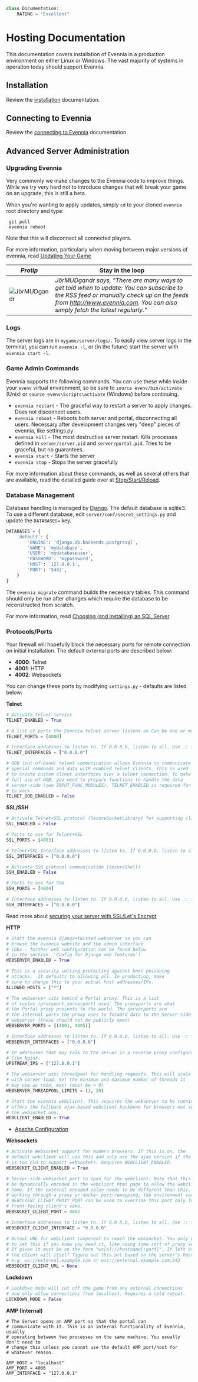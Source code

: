 ```python
class Documentation:
    RATING = "Excellent"
```

# Hosting Documentation

This documentation covers installation of Evennia in a production environment on either Linux or Windows.
The vast majority of systems in operation today should support Evennia.

## Installation
Review the [installation](../../evennia_core/setup/installation) documentation.

## Connecting to Evennia
Review the [connecting to Evennia](../../evennia_core/setup/connecting) documentation.

## Advanced Server Administration
### Upgrading Evennia
Very commonly we make changes to the Evennia code to improve things. While we try very hard not to introduce changes that will break your game on an upgrade, this is still a beta.  

When you're wanting to apply updates, simply `cd` to your cloned `evennia` root directory and type:

     git pull
     evennia reboot

Note that this will disconnect all connected players.

For more information, particularly when moving between major versions of evennia, read [Updating Your Game](../../evennia_core/setup/Updating-Your-Game)

|_Protip_|Stay in the loop|
|---|---|
|![JörMUDgandr][logo] | _JörMUDgandr says, "There are many ways to get told when to update: You can subscribe to the RSS feed or manually check up on the feeds from http://www.evennia.com. You can also simply fetch the latest regularly."_ |

### Logs
The server logs are in `mygame/server/logs/`. To easily view server logs in the terminal,
you can run `evennia -l`, or (in the future) start the server with `evennia start -l`.

### Game Admin Commands
Evennia supports the following commands. You can use these while inside your `evenv` virtual environment, so
be sure to `source evenv/bin/activate` (Unix) or `source evenv\Scripts\activate` (Windows) before continuing.

- `evennia restart` - The graceful way to restart a server to apply changes. Does not disconnect users.
- `evennia reboot` - Reboots both server and portal, disconnecting all users. Necessary after development changes very "deep" pieces of evennia, like settings.py
- `evennia kill` - The most destructive server restart. Kills processes defined in `server/server.pid` and `server/portal.pid`. Tries to be graceful, but no guarantees.
- `evennia start` - Starts the server
- `evennia stop` - Stops the server gracefully

For more information about these commands, as well as several others that are available, read the detailed guide over at [Stop/Start/Reload](../../evennia_core/setup/Start-Stop-Reload).

### Database Management

Database handling is managed by [Django](https://docs.djangoproject.com/en/3.0/ref/databases/). The default database is sqlite3.
To use a different database, edit `server/conf/secret_settings.py` and update the `DATABASES=` key.

```python
DATABASES = {
    'default': {
        'ENGINE': 'django.db.backends.postgresql',
        'NAME': 'mydatabase',
        'USER': 'mydatabaseuser',
        'PASSWORD': 'mypassword',
        'HOST': '127.0.0.1',
        'PORT': '5432',
    }
}
```

The `evennia migrate` command builds the necessary tables. This command should only be run after changes which require the database to be reconstructed from scratch.

For more information, read [Choosing (and installing) an SQL Server](../../related_topics/technical/databases)


### Protocols/Ports

Your firewall will hopefully block the necessary ports for remote connection on initial installation. The default external ports are described below:

- **4000**: Telnet
- **4001**: HTTP
- **4002**: Websockets

You can change these ports by modifying `settings.py` - defaults are listed below:

**Telnet**
```python
# Activate telnet service
TELNET_ENABLED = True

# A list of ports the Evennia telnet server listens on Can be one or many.
TELNET_PORTS = [4000]

# Interface addresses to listen to. If 0.0.0.0, listen to all. Use :: for IPv6.
TELNET_INTERFACES = ["0.0.0.0"]

# OOB (out-of-band) telnet communication allows Evennia to communicate
# special commands and data with enabled Telnet clients. This is used
# to create custom client interfaces over a telnet connection. To make
# full use of OOB, you need to prepare functions to handle the data
# server-side (see INPUT_FUNC_MODULES). TELNET_ENABLED is required for this
# to work.
TELNET_OOB_ENABLED = False
```
**SSL/SSH**
```python
# Activate Telnet+SSL protocol (SecureSocketLibrary) for supporting clients
SSL_ENABLED = False

# Ports to use for Telnet+SSL
SSL_PORTS = [4003]

# Telnet+SSL Interface addresses to listen to. If 0.0.0.0, listen to all. Use :: for IPv6.
SSL_INTERFACES = ["0.0.0.0"]

# Activate SSH protocol communication (SecureShell)
SSH_ENABLED = False

# Ports to use for SSH
SSH_PORTS = [4004]

# Interface addresses to listen to. If 0.0.0.0, listen to all. Use :: for IPv6.
SSH_INTERFACES = ["0.0.0.0"]
```
Read more about [securing your server with SSL/Let's Encrypt](../../related_topics/technical/online-setup)

**HTTP**
```python
# Start the evennia django+twisted webserver so you can
# browse the evennia website and the admin interface
# (Obs - further web configuration can be found below
# in the section  'Config for Django web features')
WEBSERVER_ENABLED = True

# This is a security setting protecting against host poisoning
# attacks.  It defaults to allowing all. In production, make
# sure to change this to your actual host addresses/IPs.
ALLOWED_HOSTS = ["*"]

# The webserver sits behind a Portal proxy. This is a list
# of tuples (proxyport,serverport) used. The proxyports are what
# the Portal proxy presents to the world. The serverports are
# the internal ports the proxy uses to forward data to the Server-side
# webserver (these should not be publicly open)
WEBSERVER_PORTS = [(4001, 4005)]

# Interface addresses to listen to. If 0.0.0.0, listen to all. Use :: for IPv6.
WEBSERVER_INTERFACES = ["0.0.0.0"]

# IP addresses that may talk to the server in a reverse proxy configuration,
# like NginX.
UPSTREAM_IPS = ["127.0.0.1"]

# The webserver uses threadpool for handling requests. This will scale
# with server load. Set the minimum and maximum number of threads it
# may use as (min, max) (must be > 0)
WEBSERVER_THREADPOOL_LIMITS = (1, 20)

# Start the evennia webclient. This requires the webserver to be running and
# offers the fallback ajax-based webclient backbone for browsers not supporting
# the websocket one.
WEBCLIENT_ENABLED = True
```
- [Apache Configuration](../../related_topics/technical/apache-config)

**Websockets**
```python
# Activate Websocket support for modern browsers. If this is on, the
# default webclient will use this and only use the ajax version if the browser
# is too old to support websockets. Requires WEBCLIENT_ENABLED.
WEBSOCKET_CLIENT_ENABLED = True

# Server-side websocket port to open for the webclient. Note that this value will
# be dynamically encoded in the webclient html page to allow the webclient to call
# home. If the external encoded value needs to be different than this, due to
# working through a proxy or docker port-remapping, the environment variable
# WEBCLIENT_CLIENT_PROXY_PORT can be used to override this port only for the
# front-facing client's sake.
WEBSOCKET_CLIENT_PORT = 4002

# Interface addresses to listen to. If 0.0.0.0, listen to all. Use :: for IPv6.
WEBSOCKET_CLIENT_INTERFACE = "0.0.0.0"

# Actual URL for webclient component to reach the websocket. You only need
# to set this if you know you need it, like using some sort of proxy setup.
# If given it must be on the form "ws[s]://hostname[:port]". If left at None,
# the client will itself figure out this url based on the server's hostname.
# e.g. ws://external.example.com or wss://external.example.com:443
WEBSOCKET_CLIENT_URL = None

```
**Lockdown**
```python
# Lockdown mode will cut off the game from any external connections
# and only allow connections from localhost. Requires a cold reboot.
LOCKDOWN_MODE = False
```
**AMP (Internal)**
```
# The Server opens an AMP port so that the portal can
# communicate with it. This is an internal functionality of Evennia, usually
# operating between two processes on the same machine. You usually don't need to
# change this unless you cannot use the default AMP port/host for
# whatever reason.

AMP_HOST = "localhost"
AMP_PORT = 4006
AMP_INTERFACE = "127.0.0.1"
```

[logo]: https://raw.githubusercontent.com/evennia/evennia/master/evennia/web/website/static/website/images/evennia_logo.png